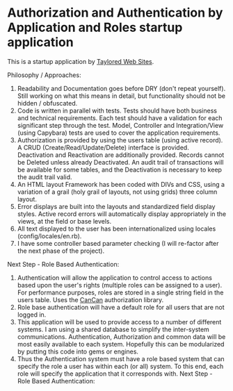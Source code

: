 # Authorization and Authentication by Application and Roles startup application

This is a startup application by [Taylored Web Sites](http://www.tayloredwebsites.com).

Philosophy / Approaches:

1. Readability and Documentation goes before DRY (don't repeat yourself).
	Still working on what this means in detail, but functionality should not be hidden / obfuscated.
2. Code is written in parallel with tests.
	Tests should have both business and technical requirements.
	Each test should have a validation for each significant step through the test.
	Model, Controller and Integration/View (using Capybara) tests are used to cover the application requirements.
3. Authorization is provided by using the users table (using active record).
	A CRUD (Create/Read/Update/Delete) interface is provided.  Deactivation and Reactivation are additionally provided.
	Records cannot be Deleted unless already Deactivated.
	An audit trail of transactions will be available for some tables, and the Deactivation is necessary to keep the audit trail valid.
4. An HTML layout Framework has been coded with DIVs and CSS, using a variation of a grail (holy grail of layouts, not using grids) three column layout.
5. Error displays are built into the layouts and standardized field display styles.
	Active record errors will automatically display appropriately in the views, at the field or base levels.
6. All text displayed to the user has been internationalized using locales (config/locales/en.rb).
7. I have some controller based parameter checking (I will re-factor after the next phase of the project).

Next Step - Role Based Authentication:

1. Authentication will allow the application to control access to actions based upon the user's rights (multiple roles can be assigned to a user).
	For performance purposes, roles are stored in a single string field in the users table.
	Uses the  [CanCan](https://github.com/ryanb/cancan) authorization library.
2. Role base authentication will have a default role for all users that are not logged in.
3. This application will be used to provide access to a number of different systems.
	I am using a shared database to simplify the inter-system communications.
	Authentication, Authorization and common data will be most easily available to each system.
	Hopefully this can be modularized by putting this code into gems or engines.
4. Thus the Authentication system must have a role based system that can specify the role a user has within each (or all) system.
To this end, each role will specify the application that it corresponds with.
Next Step - Role Based Authentication:



